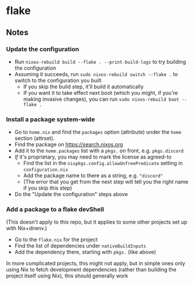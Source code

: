 # flake

## Notes

### Update the configuration

- Run `nixos-rebuild build --flake . --print-build-logs` to try building the configuration
- Assuming it succeeds, run `sudo nixos-rebuild switch --flake .` to switch to the configuration you built
  - If you skip the build step, it'll build it automatically
  - If you want it to take effect next boot (which you might, if you're making invasive changes), you can run `sudo nixos-rebuild boot --flake .`

### Install a package system-wide

- Go to `home.nix` and find the `packages` option (attribute) under the `home` section (attrset).
- Find the package on https://search.nixos.org
- Add it to the `home.packages` list with a `pkgs.` on front, e.g. `pkgs.discord`
- *If* it's proprietary, you may need to mark the license as agreed-to
  - Find the list in the `nixpkgs.config.allowUnfreePredicate` setting in `configuration.nix`
  - Add the package name to there as a string, e.g. `"discord"`
  - (The error that you get from the next step will tell you the right name if you skip this step)
- Do the "Update the configuration" steps above

### Add a package to a flake devShell

(This doesn't apply to this repo, but it applies to some other projects set up with Nix+direnv.)

- Go to the `flake.nix` for the project
- Find the list of dependencies under `nativeBuildInputs`
- Add the dependency there, starting with `pkgs.` (like above)

In more complicated projects, this might not apply, but in simple ones only using Nix to fetch development dependencies (rather than building the project itself using Nix), this should generally work
